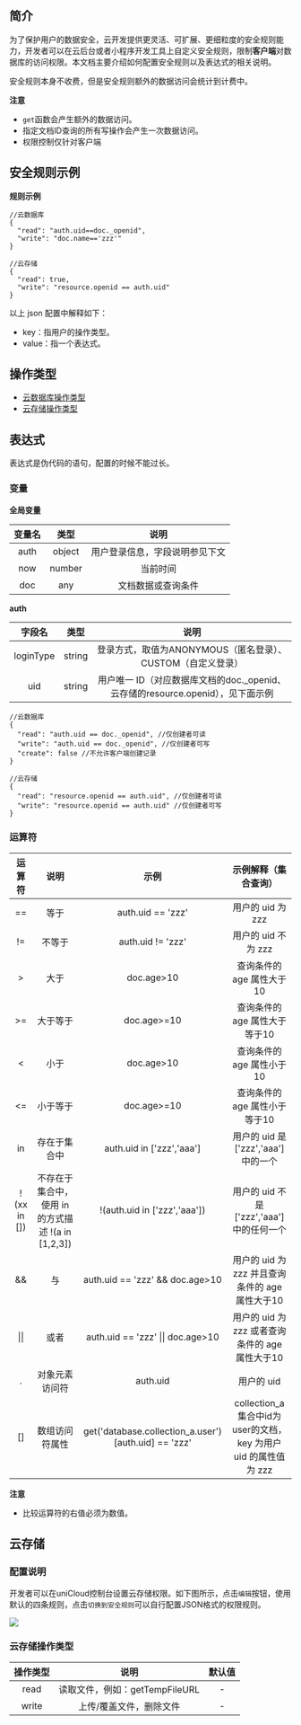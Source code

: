 ## 简介

为了保护用户的数据安全，云开发提供更灵活、可扩展、更细粒度的安全规则能力，开发者可以在云后台或者小程序开发工具上自定义安全规则，限制**客户端**对数据库的访问权限。本文档主要介绍如何配置安全规则以及表达式的相关说明。

安全规则本身不收费，但是安全规则额外的数据访问会统计到计费中。

**注意**

- `get`函数会产生额外的数据访问。
- 指定文档ID查询的所有写操作会产生一次数据访问。
- 权限控制仅针对客户端

## 安全规则示例

**规则示例**

```
//云数据库
{
  "read": "auth.uid==doc._openid",
  "write": "doc.name=='zzz'"
}

//云存储
{
  "read": true,
  "write": "resource.openid == auth.uid"
}
```

以上 json 配置中解释如下：

- key：指用户的操作类型。
- value：指一个表达式。

## 操作类型

- [云数据库操作类型](#云数据库操作类型)
- [云存储操作类型](#云存储操作类型)

## 表达式

表达式是伪代码的语句，配置的时候不能过长。

### 变量

**全局变量**

|变量名	|类型		|说明														|
|:-:		|:-:		|:-:														|
|auth		|object	|用户登录信息，字段说明参见下文	|
|now		|number	|当前时间												|
|doc		|any		|文档数据或查询条件							|

**auth**

|字段名		|类型		|说明				|
|:-:			|:-:		|:-:				|
|loginType|string	|登录方式，取值为ANONYMOUS（匿名登录）、CUSTOM（自定义登录）		|
|uid			|string	|用户唯一 ID（对应数据库文档的doc._openid、云存储的resource.openid），见下面示例|

```
//云数据库
{
  "read": "auth.uid == doc._openid", //仅创建者可读
  "write": "auth.uid == doc._openid", //仅创建者可写
  "create": false //不允许客户端创建记录
}

//云存储
{
  "read": "resource.openid == auth.uid", //仅创建者可读
  "write": "resource.openid == auth.uid" //仅创建者可写
}
```

### 运算符

|运算符			|说明																								|示例																									|示例解释（集合查询）																						|
|:-:				|:-:																								|:-:																									|:-:																														|
|==					|等于																								|auth.uid == 'zzz'																		|用户的 uid 为 zzz																							|
|!=					|不等于																							|auth.uid != 'zzz'																		|用户的 uid 不为 zzz																						|
|>					|大于																								|doc.age>10																						|查询条件的 age 属性大于10																			|
|>=					|大于等于																						|doc.age>=10																					|查询条件的 age 属性大于等于10																	|
|<					|小于																								|doc.age>10																						|查询条件的 age 属性小于10																			|
|<=					|小于等于																						|doc.age>=10																					|查询条件的 age 属性小于等于10																	|
|in					|存在于集合中																				|auth.uid in ['zzz','aaa']														|用户的 uid 是['zzz','aaa']中的一个															|
|!(xx in [])|不存在于集合中，使用 in 的方式描述 !(a in [1,2,3])	|!(auth.uid in ['zzz','aaa'])													|用户的 uid 不是['zzz','aaa']中的任何一个												|
|&&					|与																									|auth.uid == 'zzz' && doc.age>10											|用户的 uid 为 zzz 并且查询条件的 age 属性大于10								|
|&#124;&#124;	|或者	|auth.uid == 'zzz' &#124;&#124; doc.age>10																					|用户的 uid 为 zzz 或者查询条件的 age 属性大于10								|
|.					|对象元素访问符																			|auth.uid																							|用户的 uid																											|
|[]					|数组访问符属性																			|get('database.collection_a.user')[auth.uid] == 'zzz'	|collection_a集合中id为user的文档，key 为用户 uid 的属性值为 zzz|

**注意**

- 比较运算符的右值必须为数值。

<!-- ### 函数

#### get

目前仅支持`get`函数，唯一的参数必须为`database.集合名称.文档id`。通过访问其它文档的数据来判断用户操作是否符合安全规则。

**使用示例**

```
{
  "read":"get('xxxx')[auth.uid] in [1,2,3]",
  "delete":"get('xxxx')[auth.uid] == 1 && doc.user in ['ersed','sfsdf'] "
}
```

**注意**

- 一个表达式最多可以有3个get函数。
- 最多可以访问2个不同的文档。
- 不允许嵌套调用，例如：get("xxxx").prop[get("xxxxx").zzzz]; -->


<!-- ## 云数据库

### 配置说明

开发者可以在uniCloud控制台设置数据库权限

**目前不支持在客户端操作数据库，推荐直接使用以下配置：**

![](https://img.cdn.aliyun.dcloud.net.cn/uni-app/uniCloud/uniCloud-tcb-db-policy.png) -->

<!-- ### 云数据库操作类型

|操作类型	|说明																			|默认值	|
|:-:			|:-:																			|:-:		|
|read			|读文档																		|false	|
|write		|写文档，可以细分为 create、update、delete|false	|
|create		|新建文档																	|无			|
|update		|更新文档																	|无			|
|delete		|删除文档																	|无			| -->

## 云存储

### 配置说明

开发者可以在uniCloud控制台设置云存储权限。如下图所示，点击`编辑`按钮，使用默认的四条规则，点击`切换到安全规则`可以自行配置JSON格式的权限规则。

![](https://img.cdn.aliyun.dcloud.net.cn/uni-app/uniCloud/uniCloud-tcb-storage-policy.png)

### 云存储操作类型

|操作类型	|说明											|默认值	|
|:-:			|:-:											|:-:		|
|read			|读取文件，例如：getTempFileURL	|-			|
|write		|上传/覆盖文件，删除文件	|-			|
